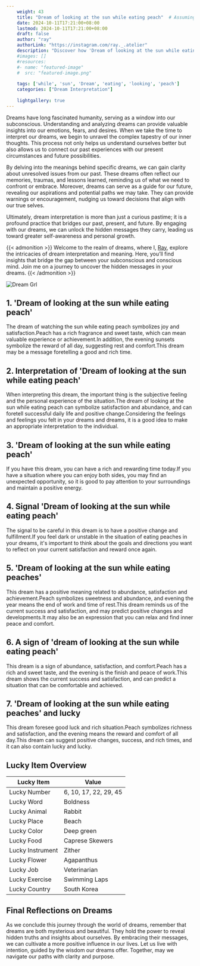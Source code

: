 ```yaml
---
    weight: 43
    title: "Dream of looking at the sun while eating peach"  # Assuming 'title' column exists
    date: 2024-10-11T17:21:00+08:00
    lastmod: 2024-10-11T17:21:00+08:00
    draft: false
    author: "ray"
    authorLink: "https://instagram.com/ray._.atelier"
    description: "Discover how 'Dream of looking at the sun while eating peach' can interpret your future and uncover its significant meanings in your life."
    #images: []
    #resources:
    #- name: "featured-image"
    #  src: "featured-image.png"
    
    tags: ['while', 'sun', 'Dream', 'eating', 'looking', 'peach']
    categories: ["Dream Interpretation"]
    
    lightgallery: true
---
```

    
Dreams have long fascinated humanity, serving as a window into our subconscious. Understanding and analyzing dreams can provide valuable insights into our emotions, fears, and desires. When we take the time to interpret our dreams, we begin to unravel the complex tapestry of our inner thoughts. This process not only helps us understand ourselves better but also allows us to connect our past experiences with our present circumstances and future possibilities.

By delving into the meanings behind specific dreams, we can gain clarity about unresolved issues from our past. These dreams often reflect our memories, traumas, and lessons learned, reminding us of what we need to confront or embrace. Moreover, dreams can serve as a guide for our future, revealing our aspirations and potential paths we may take. They can provide warnings or encouragement, nudging us toward decisions that align with our true selves.

Ultimately, dream interpretation is more than just a curious pastime; it is a profound practice that bridges our past, present, and future. By engaging with our dreams, we can unlock the hidden messages they carry, leading us toward greater self-awareness and personal growth.

{{< admonition >}}
Welcome to the realm of dreams, where I, [Ray](https://instagram.com/ray._.atelier), explore the intricacies of dream interpretation and meaning. Here, you’ll find insights that bridge the gap between your subconscious and conscious mind. Join me on a journey to uncover the hidden messages in your dreams.
{{< /admonition >}}

![Dream Grl](https://cdn.pixabay.com/photo/2017/11/02/03/35/gothic-2910057_1280.jpg "Dream Grl")

## 1. 'Dream of looking at the sun while eating peach'
The dream of watching the sun while eating peach symbolizes joy and satisfaction.Peach has a rich fragrance and sweet taste, which can mean valuable experience or achievement.In addition, the evening sunsets symbolize the reward of all day, suggesting rest and comfort.This dream may be a message foretelling a good and rich time.

## 2. Interpretation of 'Dream of looking at the sun while eating peach'
When interpreting this dream, the important thing is the subjective feeling and the personal experience of the situation.The dream of looking at the sun while eating peach can symbolize satisfaction and abundance, and can foretell successful daily life and positive change.Considering the feelings and feelings you felt in your dreams and dreams, it is a good idea to make an appropriate interpretation to the individual.

## 3. 'Dream of looking at the sun while eating peach'
If you have this dream, you can have a rich and rewarding time today.If you have a situation where you can enjoy both sides, you may find an unexpected opportunity, so it is good to pay attention to your surroundings and maintain a positive energy.

## 4. Signal 'Dream of looking at the sun while eating peach'
The signal to be careful in this dream is to have a positive change and fulfillment.If you feel dark or unstable in the situation of eating peaches in your dreams, it's important to think about the goals and directions you want to reflect on your current satisfaction and reward once again.

## 5. 'Dream of looking at the sun while eating peaches'
This dream has a positive meaning related to abundance, satisfaction and achievement.Peach symbolizes sweetness and abundance, and evening the year means the end of work and time of rest.This dream reminds us of the current success and satisfaction, and may predict positive changes and developments.It may also be an expression that you can relax and find inner peace and comfort.

## 6. A sign of 'dream of looking at the sun while eating peach'
This dream is a sign of abundance, satisfaction, and comfort.Peach has a rich and sweet taste, and the evening is the finish and peace of work.This dream shows the current success and satisfaction, and can predict a situation that can be comfortable and achieved.

## 7. 'Dream of looking at the sun while eating peaches' and lucky
This dream foresee good luck and rich situation.Peach symbolizes richness and satisfaction, and the evening means the reward and comfort of all day.This dream can suggest positive changes, success, and rich times, and it can also contain lucky and lucky.

## Lucky Item Overview
| Lucky Item          | Value              |
|---------------|--------------------|
| Lucky Number        | 6, 10, 17, 22, 29, 45  |
| Lucky Word          | Boldness |
| Lucky Animal        | Rabbit |
| Lucky Place         | Beach     |
| Lucky Color         | Deep green     |
| Lucky Food          | Caprese Skewers      |
| Lucky Instrument    | Zither |
| Lucky Flower        | Agapanthus    |
| Lucky Job           | Veterinarian       |
| Lucky Exercise      | Swimming Laps  |
| Lucky Country       | South Korea    |


##  Final Reflections on Dreams

As we conclude this journey through the world of dreams, remember that dreams are both mysterious and beautiful. They hold the power to reveal hidden truths and insights about ourselves. By embracing their messages, we can cultivate a more positive influence in our lives. Let us live with intention, guided by the wisdom our dreams offer. Together, may we navigate our paths with clarity and purpose.
